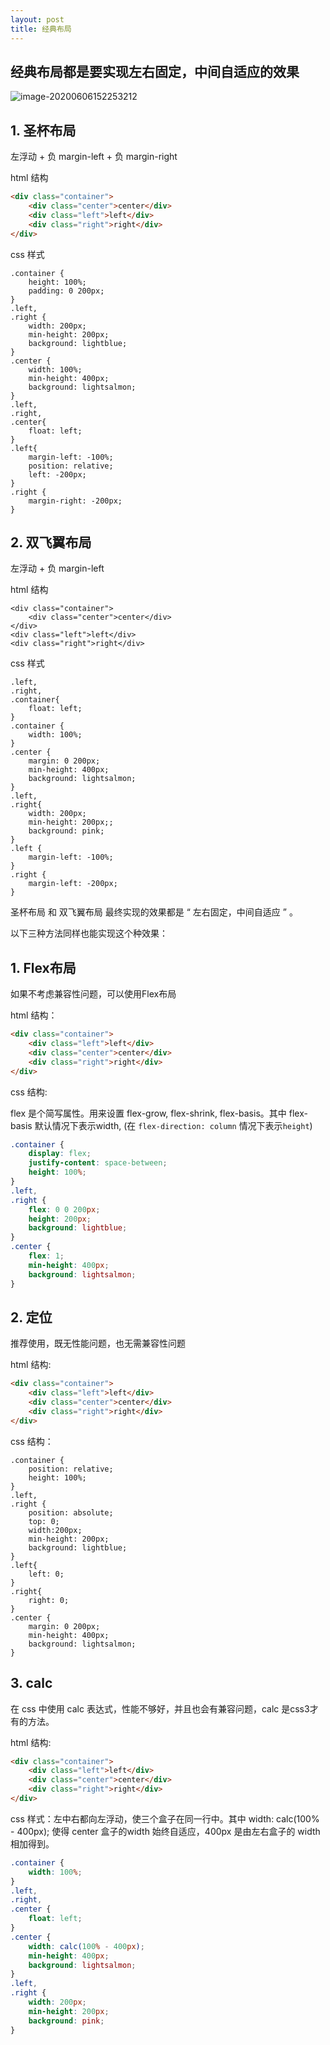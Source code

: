 ```yaml
---
layout: post
title: 经典布局
---
```


## 经典布局都是要实现左右固定，中间自适应的效果

![image-20200606152253212](https://i.loli.net/2020/06/06/hmpcntWjwaOedFB.png)

## 1. 圣杯布局

左浮动 + 负 margin-left + 负 margin-right

html 结构

````html
<div class="container">
    <div class="center">center</div>
    <div class="left">left</div>
    <div class="right">right</div>
</div>
````

css 样式

````
.container {
    height: 100%;
    padding: 0 200px;
}
.left,
.right {
    width: 200px;
    min-height: 200px;
    background: lightblue;
}
.center {
    width: 100%;
    min-height: 400px;
    background: lightsalmon;
}
.left,
.right,
.center{
    float: left;
}
.left{
    margin-left: -100%;
    position: relative;
    left: -200px;
}
.right {
    margin-right: -200px;
}
````



## 2. 双飞翼布局

左浮动 + 负 margin-left

html 结构

````ht;ml
<div class="container">
    <div class="center">center</div>
</div>
<div class="left">left</div>
<div class="right">right</div>
````

css 样式

```
.left,
.right,
.container{
    float: left;
}
.container {
    width: 100%;
}
.center {
    margin: 0 200px;
    min-height: 400px;
    background: lightsalmon;
}
.left,
.right{
    width: 200px;
    min-height: 200px;;
    background: pink;
}
.left {
    margin-left: -100%;
}
.right {
    margin-left: -200px;
}
```

圣杯布局 和 双飞翼布局 最终实现的效果都是 “ 左右固定，中间自适应 ” 。



以下三种方法同样也能实现这个种效果：

## 1. Flex布局

如果不考虑兼容性问题，可以使用Flex布局

html 结构：

````html
<div class="container">
    <div class="left">left</div>
    <div class="center">center</div>
    <div class="right">right</div>
</div>
````

css 结构: 

flex 是个简写属性。用来设置 flex-grow, flex-shrink, flex-basis。其中 flex-basis 默认情况下表示width, (在 `flex-direction: column` 情况下表示`height`)

````css
.container {
    display: flex;
    justify-content: space-between;
    height: 100%;
}
.left,
.right {
    flex: 0 0 200px;
    height: 200px;
    background: lightblue;
}
.center {
    flex: 1;
    min-height: 400px;
    background: lightsalmon;
}
````



## 2. 定位

推荐使用，既无性能问题，也无需兼容性问题

html 结构: 

````html
<div class="container">
    <div class="left">left</div>
    <div class="center">center</div>
    <div class="right">right</div>
</div>
````

css 结构：

````
.container {
    position: relative;
    height: 100%;
}
.left,
.right {
    position: absolute;
    top: 0;
    width:200px;
    min-height: 200px;
    background: lightblue;
}
.left{
    left: 0;
}
.right{
    right: 0;
}
.center {
    margin: 0 200px;
    min-height: 400px;
    background: lightsalmon;
}
````



## 3. calc

在 css 中使用 calc 表达式，性能不够好，并且也会有兼容问题，calc 是css3才有的方法。

html 结构: 

````html
<div class="container">
    <div class="left">left</div>
    <div class="center">center</div>
    <div class="right">right</div>
</div>
````

css 样式：左中右都向左浮动，使三个盒子在同一行中。其中 width: calc(100% - 400px); 使得 center 盒子的width 始终自适应，400px 是由左右盒子的 width 相加得到。

````css
.container {
    width: 100%;
}
.left,
.right,
.center {
    float: left;
}
.center {
    width: calc(100% - 400px);
    min-height: 400px;
    background: lightsalmon;
}
.left,
.right {
    width: 200px;
    min-height: 200px;
    background: pink;
}
````